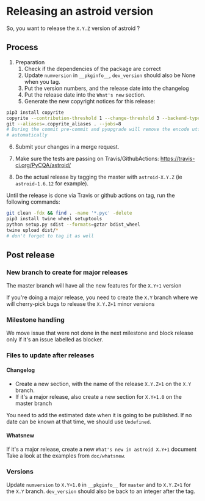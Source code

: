 # Releasing an astroid version

So, you want to release the ``X.Y.Z`` version of astroid ?

## Process

1. Preparation
   1. Check if the dependencies of the package are correct
   2. Update ``numversion`` in ``__pkginfo__``, ``dev_version`` should also be None when you tag.
   3. Put the version numbers, and the release date into the changelog
   4. Put the release date into the ``What's new`` section.
   5. Generate the new copyright notices for this release:

```bash
pip3 install copyrite
copyrite --contribution-threshold 1 --change-threshold 3 --backend-type \
git --aliases=.copyrite_aliases . --jobs=8
# During the commit pre-commit and pyupgrade will remove the encode utf8
# automatically
```

   6. Submit your changes in a merge request.

2. Make sure the tests are passing on Travis/GithubActions:
   https://travis-ci.org/PyCQA/astroid/

3. Do the actual release by tagging the master with ``astroid-X.Y.Z`` (ie  ``astroid-1.6.12``
   for example).


Until the release is done via Travis or github actions on tag, run the following commands:

```bash
git clean -fdx && find . -name '*.pyc' -delete
pip3 install twine wheel setuptools
python setup.py sdist --formats=gztar bdist_wheel
twine upload dist/*
# don't forget to tag it as well
```

## Post release

### New branch to create for major releases

The master branch will have all the new features for the ``X.Y+1`` version

If you're doing a major release, you need to create the ``X.Y`` branch
where we will cherry-pick bugs to release the ``X.Y.Z+1`` minor versions

### Milestone handling

We move issue that were not done in the next milestone and block release only
if it's an issue labelled as blocker.

### Files to update after releases

#### Changelog

* Create a new section, with the name of the release ``X.Y.Z+1`` on the ``X.Y`` branch.
* If it's a major release, also create a new section for ``X.Y+1.0`` on the master branch

You need to add the estimated date when it is going to be published. If
no date can be known at that time, we should use ``Undefined``.

#### Whatsnew

If it's a major release, create a new ``What's new in astroid X.Y+1`` document
Take a look at the examples from ``doc/whatsnew``.

### Versions

Update ``numversion`` to ``X.Y+1.0`` in ``__pkginfo__`` for ``master`` and to ``X.Y.Z+1`` for the ``X.Y`` branch.
``dev_version`` should also be back to an integer after the tag.
